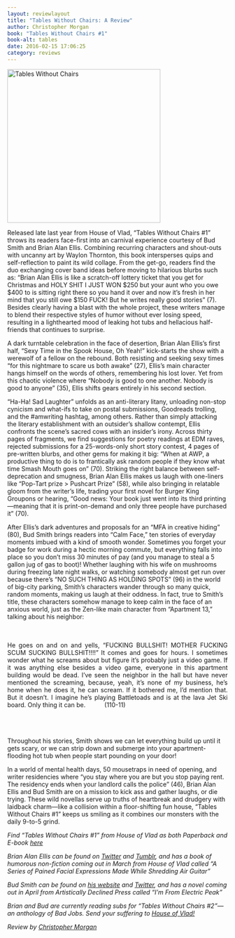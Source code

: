 ```yaml
---
layout: reviewlayout
title: "Tables Without Chairs: A Review"
author: Christopher Morgan
book: "Tables Without Chairs #1"
book-alt: tables
date: 2016-02-15 17:06:25
category: reviews
---
```

<img alt="Tables Without Chairs" src="http://alienmouth.com/reviews/tables.png" style="width:350px;height:350px" />

<p>Released late last year from House of Vlad, &ldquo;Tables Without Chairs #1&rdquo; throws its readers face-first into an carnival experience courtesy of Bud Smith and Brian Alan Ellis. Combining recurring characters and shout-outs with uncanny art by Waylon Thornton, this book intersperses quips and self-reflection to paint its wild collage. From the get-go, readers find the duo exchanging cover band ideas before moving to hilarious blurbs such as: &ldquo;Brian Alan Ellis is like a scratch-off lottery ticket that you get for Christmas and HOLY SHIT I JUST WON $250 but your aunt who you owe $400 to is sitting right there so you hand it over and now it&rsquo;s fresh in her mind that you still owe $150 FUCK! But he writes really good stories&rdquo; (7). Besides clearly having a blast with the whole project, these writers manage to blend their respective styles of humor without ever losing speed, resulting in a lighthearted mood of leaking hot tubs and hellacious half-friends that continues to surprise.</p>

<p>A dark turntable celebration in the face of desertion, Brian Alan Ellis&rsquo;s first half, &ldquo;Sexy Time in the Spook House, Oh Yeah!&rdquo; kick-starts the show with a werewolf of a fellow on the rebound. Both resisting and seeking sexy times &ldquo;for this nightmare to scare us both awake&rdquo; (27), Ellis&rsquo;s main character hangs himself on the words of others, remembering his lost lover. Yet from this chaotic violence where &ldquo;Nobody is good to one another. Nobody is good to anyone&rdquo; (35), Ellis shifts gears entirely in his second section.</p>

<p>&ldquo;Ha-Ha! Sad Laughter&rdquo; unfolds as an anti-literary litany, unloading non-stop cynicism and what-ifs to take on postal submissions, Goodreads trolling, and the #amwriting hashtag, among others. Rather than simply attacking the literary establishment with an outsider&rsquo;s shallow contempt, Ellis confronts the scene&rsquo;s sacred cows with an insider&rsquo;s irony. Across thirty pages of fragments, we find suggestions for poetry readings at EDM raves, rejected submissions for a 25-words-only short story contest, 4 pages of pre-written blurbs, and other gems for making it big: &ldquo;When at AWP, a productive thing to do is to frantically ask random people if they know what time Smash Mouth goes on&rdquo; (70). Striking the right balance between self-deprecation and smugness, Brian Alan Ellis makes us laugh with one-liners like &ldquo;Pop-Tart prize &gt; Pushcart Prize&rdquo; (58), while also bringing in relatable gloom from the writer&rsquo;s life, trading your first novel for Burger King Groupons or hearing, &ldquo;Good news: Your book just went into its third printing&mdash;meaning that it is print-on-demand and only three people have purchased it&rdquo; (70).</p>

<p>After Ellis&rsquo;s dark adventures and proposals for an &ldquo;MFA in creative hiding&rdquo; (80), Bud Smith brings readers into &ldquo;Calm Face,&rdquo; ten stories of everyday moments imbued with a kind of smooth wonder. Sometimes you forget your badge for work during a hectic morning commute, but everything falls into place so you don&rsquo;t miss 30 minutes of pay (and you manage to steal a 5 gallon jug of gas to boot)! Whether laughing with his wife on mushrooms during freezing late night walks, or watching somebody almost get run over because there&rsquo;s &ldquo;NO SUCH THING AS HOLDING SPOTS&rdquo; (96) in the world of big-city parking, Smith&rsquo;s characters wander through so many quick, random moments, making us laugh at their oddness. In fact, true to Smith&rsquo;s title, these characters somehow manage to keep calm in the face of an anxious world, just as the Zen-like main character from &ldquo;Apartment 13,&rdquo; talking about his neighbor:</p>
<br />
<br />
<div class="inline_poem" style="text-align: justify">He goes on and on and yells, &ldquo;FUCKING BULLSHIT! MOTHER FUCKING SCUM SUCKING BULLSHIT!!!!&rdquo; It comes and goes for hours. I sometimes wonder what he screams about but figure it&rsquo;s probably just a video game. If it was anything else besides a video game, everyone in this apartment building would be dead. I&rsquo;ve seen the neighbor in the hall but have never mentioned the screaming, because, yeah, it&rsquo;s none of my business, he&rsquo;s home when he does it, he can scream. If it bothered me, I&rsquo;d mention that. But it doesn&rsquo;t. I imagine he&rsquo;s playing Battletoads and is at the lava Jet Ski board. Only thing it can be.&nbsp; &nbsp; &nbsp; &nbsp; &nbsp; &nbsp;(110-11)<br /><br /><br /><br /></div>

<p>Throughout his stories, Smith shows we can let everything build up until it gets scary, or we can strip down and submerge into your apartment-flooding hot tub when people start pounding on your door!</p>

<p>In a world of mental health days, 50 mousetraps in need of opening, and writer residencies where &ldquo;you stay where you are but you stop paying rent. The residency ends when your landlord calls the police&rdquo; (46), Brian Alan Ellis and Bud Smith are on a mission to kick ass and gather laughs, or die trying. These wild novellas serve up truths of heartbreak and drudgery with laidback charm&mdash;like a collision within a floor-shifting fun house, &ldquo;Tables Without Chairs #1&rdquo; keeps us smiling as it combines our monsters with the daily 9-to-5 grind.</p>

<p><i>Find &ldquo;Tables Without Chairs #1&rdquo; from House of Vlad as both Paperback and E-book <a href="http://www.amazon.com/Tables-Without-Chairs-Brian-Ellis/dp/0692480145/ref=sr_1_1?ie=UTF8&amp;qid=1443647465&amp;sr=8-1&amp;keywords=tables%20without%20chairs">here</a></i></p><i> </i>

<p><i>Brian Alan Ellis can be found on <a href="https://twitter.com/brianalanellis">Twitter</a> and <a href="http://brianalanellis.tumblr.com/">Tumblr</a>, and has a book of humorous non-fiction coming out in March from House of Vlad called &ldquo;A Series of Pained Facial Expressions Made While Shredding Air Guitar&rdquo;</i></p><i> </i>
<p><i>Bud Smith can be found on <a href="http://budsmithwrites.com/">his website</a> and <a href="https://twitter.com/Bud_Smith">Twitter</a>, and has a novel coming out in April from Artistically Declined Press called &ldquo;I&rsquo;m From Electric Peak&rdquo;</i></p><i> </i>
<p><i>Brian and Bud&nbsp;are currently reading subs for &ldquo;Tables Without Chairs #2&rdquo;&mdash; an anthology of Bad Jobs. Send your suffering to <a href="http://houseofvlad.tumblr.com/">House of Vlad!</a></i></p><i> </i>
<p><i>Review by <a href="http://andlohespoke.tumblr.com/">Christopher Morgan</a></i></p>